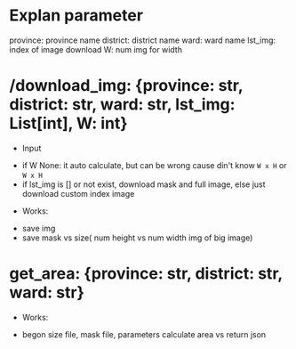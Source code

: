 # Explan parameter
province: province name
district: district name
ward: ward name
lst_img: index of image download
W: num img for width

# /download_img: {province: str, district: str, ward: str, lst_img: List[int], W: int}
* Input
- if W None: it auto calculate, but can be wrong cause din't know `W x H` or `W x H`
- if lst_img is [] or not exist, download mask and full image, else just download custom index image
* Works:
- save img
- save mask vs size( num height vs num width img of big image)

# get_area: {province: str, district: str, ward: str}

* Works:
- begon size file, mask file, parameters calculate area vs return json
